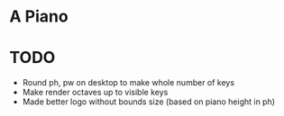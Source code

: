 # A Piano

# TODO

 - Round ph, pw on desktop to make whole number of keys
 - Make render octaves up to visible keys
 - Made better logo without bounds size (based on piano height in ph)
